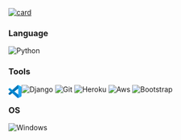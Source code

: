 [![card](https://github-readme-stats.vercel.app/api?username=roberto-yudi&theme=default)](https://github.com/Roberto-Yudi/)


### Language

![Python](https://img.shields.io/badge/Python-3776AB?style=for-the-badge&logo=python&logoColor=white)

### Tools

![Django](https://img.shields.io/badge/Django-092E20?style=for-the-badge&logo=django&logoColor=white)
![Git](https://img.shields.io/badge/Git-F05032?style=for-the-badge&logo=git&logoColor=white)
![Heroku](https://img.shields.io/badge/Heroku-430098?style=for-the-badge&logo=heroku&logoColor=white)
![Aws](https://img.shields.io/badge/Amazon_AWS-232F3E?style=for-the-badge&logo=amazon-aws&logoColor=white)
![Bootstrap](https://img.shields.io/badge/Bootstrap-563D7C?style=for-the-badge&logo=bootstrap&logoColor=white)
<img align="left" alt="Visual Studio Code" width="26px" src="https://raw.githubusercontent.com/github/explore/80688e429a7d4ef2fca1e82350fe8e3517d3494d/topics/visual-studio-code/visual-studio-code.png" />

### OS
![Windows](https://img.shields.io/badge/Windows-0078D6?style=for-the-badge&logo=windows&logoColor=white)
